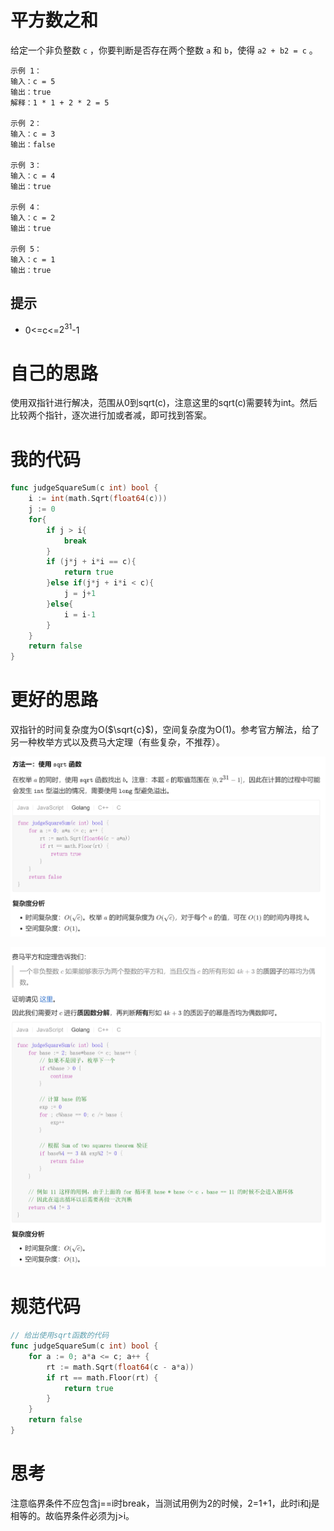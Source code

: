 # 平方数之和

给定一个非负整数 `c` ，你要判断是否存在两个整数 `a` 和 `b`，使得 `a2 + b2 = c` 。

```
示例 1：
输入：c = 5
输出：true
解释：1 * 1 + 2 * 2 = 5

示例 2：
输入：c = 3
输出：false

示例 3：
输入：c = 4
输出：true

示例 4：
输入：c = 2
输出：true

示例 5：
输入：c = 1
输出：true
```

## 提示

- 0<=c<=$2^{31}$-1

# 自己的思路

使用双指针进行解决，范围从0到sqrt(c)，注意这里的sqrt(c)需要转为int。然后比较两个指针，逐次进行加或者减，即可找到答案。

# 我的代码

```go
func judgeSquareSum(c int) bool {
    i := int(math.Sqrt(float64(c)))
    j := 0
    for{
        if j > i{
            break
        }
        if (j*j + i*i == c){
            return true
        }else if(j*j + i*i < c){
            j = j+1
        }else{
            i = i-1
        }
    }
    return false
}
```

# 更好的思路

双指针的时间复杂度为O($\sqrt{c}$)，空间复杂度为O(1)。参考官方解法，给了另一种枚举方式以及费马大定理（有些复杂，不推荐）。

![image-20210721092536375](https://github.com/enzeyu/leetcode_enzeyu/blob/master/pics/image-20210721092536375.png)

![image-20210721093117410](https://github.com/enzeyu/leetcode_enzeyu/blob/master/pics/image-20210721093117410.png)

# 规范代码

```go
// 给出使用sqrt函数的代码
func judgeSquareSum(c int) bool {
    for a := 0; a*a <= c; a++ {
        rt := math.Sqrt(float64(c - a*a))
        if rt == math.Floor(rt) {
            return true
        }
    }
    return false
}
```

# 思考

注意临界条件不应包含j==i时break，当测试用例为2的时候，2=1+1，此时i和j是相等的。故临界条件必须为j>i。

